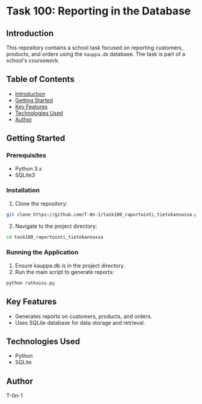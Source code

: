 # Task 100: Reporting in the Database

## Introduction
This repository contains a school task focused on reporting customers, products, and orders using the `kauppa.db` database. The task is part of a school's coursework.

## Table of Contents
- [Introduction](#introduction)
- [Getting Started](#getting-started)
- [Key Features](#key-features)
- [Technologies Used](#technologies-used)
- [Author](#author)

## Getting Started

### Prerequisites
- Python 3.x
- SQLite3

### Installation
1. Clone the repository:
  ```bash
  git clone https://github.com/T-0n-1/task100_raportointi_tietokannassa.git
```
2. Navigate to the project directory:
  ```bash
  cd task100_raportointi_tietokannassa
```
### Running the Application
1. Ensure kauppa.db is in the project directory.
2. Run the main script to generate reports:
  ```bash
  python ratkaisu.py
```

## Key Features

- Generates reports on customers, products, and orders.
- Uses SQLite database for data storage and retrieval.

## Technologies Used

- Python
- SQLite

## Author

T-0n-1
